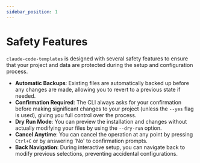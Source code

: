 ```yaml
---
sidebar_position: 1
---
```


# Safety Features

`claude-code-templates` is designed with several safety features to ensure that your project and data are protected during the setup and configuration process.

-   **Automatic Backups**: Existing files are automatically backed up before any changes are made, allowing you to revert to a previous state if needed.
-   **Confirmation Required**: The CLI always asks for your confirmation before making significant changes to your project (unless the `--yes` flag is used), giving you full control over the process.
-   **Dry Run Mode**: You can preview the installation and changes without actually modifying your files by using the `--dry-run` option.
-   **Cancel Anytime**: You can cancel the operation at any point by pressing `Ctrl+C` or by answering 'No' to confirmation prompts.
-   **Back Navigation**: During interactive setup, you can navigate back to modify previous selections, preventing accidental configurations.

